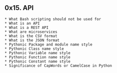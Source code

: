 ## 0x15. API ##

	* What Bash scripting should not be used for
	* What is an API
	* What is a REST API
	* What are microservices
	* What is the CSV format
	* What is the JSON format
	* Pythonic Package and module name style
	* Pythonic Class name style
	* Pythonic Variable name style
	* Pythonic Function name style
	* Pythonic Constant name style
	* Significance of CapWords or CamelCase in Python
